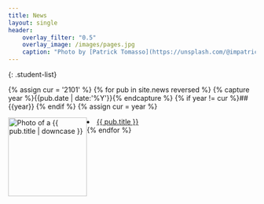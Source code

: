 ```yaml
---
title: News
layout: single
header:
    overlay_filter: "0.5"
    overlay_image: /images/pages.jpg
    caption: "Photo by [Patrick Tomasso](https://unsplash.com/@impatrickt?utm_source=unsplash&utm_medium=referral&utm_content=creditCopyText) on [Unsplash](https://unsplash.com/s/photos/pages?utm_source=unsplash&utm_medium=referral&utm_content=creditCopyText)"
---
```


{: .student-list}

{% assign cur = '2101' %}
{% for pub in site.news reversed %}
{% capture year %}{{pub.date | date:'%Y'}}{% endcapture %}
{% if year != cur %}## {{year}} {% endif %}
{% assign cur = year %}
<li list-style-type="none;" > 
    <a href = "{{ pub.picture }}"> <img src="{{ pub.picture }}" alt="Photo of a {{ pub.title | downcase }}" style="float:left;width:160px;"> </a>
    <a href="{{ pub.link }}">{{ pub.title }}</a>    
</li>
{% endfor %}

